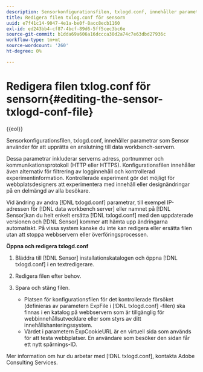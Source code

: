 ```yaml
---
description: Sensorkonfigurationsfilen, txlogd.conf, innehåller parametrar som Sensor använder för att upprätta en anslutning till data workbench-servern.
title: Redigera filen txlog.conf för sensorn
uuid: e7f41c14-9047-4e1a-be0f-8acc8ecb1160
exl-id: ed243bb4-cf87-4bcf-89d6-5ff5cec3bc6e
source-git-commit: b1dda69a606a16dccca30d2a74c7e63dbd27936c
workflow-type: tm+mt
source-wordcount: '260'
ht-degree: 0%

---
```


# Redigera filen txlog.conf för sensorn{#editing-the-sensor-txlogd-conf-file}

{{eol}}

Sensorkonfigurationsfilen, txlogd.conf, innehåller parametrar som Sensor använder för att upprätta en anslutning till data workbench-servern.

Dessa parametrar inkluderar serverns adress, portnummer och kommunikationsprotokoll (HTTP eller HTTPS). Konfigurationsfilen innehåller även alternativ för filtrering av logginnehåll och kontrollerad experimentinformation. Kontrollerade experiment gör det möjligt för webbplatsdesigners att experimentera med innehåll eller designändringar på en delmängd av alla besökare.

Vid ändring av andra [!DNL txlogd.conf] parametrar, till exempel IP-adressen för [!DNL data workbench server] eller namnet på [!DNL Sensor]kan du helt enkelt ersätta [!DNL txlogd.conf] med den uppdaterade versionen och [!DNL Sensor] kommer att hämta upp ändringarna automatiskt. På vissa system kanske du inte kan redigera eller ersätta filen utan att stoppa webbservern eller överföringsprocessen.

**Öppna och redigera txlogd.conf**

1. Bläddra till [!DNL Sensor] installationskatalogen och öppna [!DNL txlogd.conf] i en textredigerare.
1. Redigera filen efter behov.
1. Spara och stäng filen.

   * Platsen för konfigurationsfilen för det kontrollerade försöket (definieras av parametern ExpFile i [!DNL txlogd.conf] -filen) ska finnas i en katalog på webbservern som är tillgänglig för webbinnehållsutvecklare eller som styrs av ditt innehållshanteringssystem.
   * Värdet i parametern ExpCookieURL är en virtuell sida som används för att testa webbplatser. En användare som besöker den sidan får ett nytt spårnings-ID.

Mer information om hur du arbetar med [!DNL txlogd.conf], kontakta Adobe Consulting Services.

